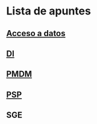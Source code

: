 # Lista de apuntes
## [Acceso a datos](https://github.com/javiLeL/Apuntes/tree/master/Acceso_A_Datos)
## [DI](https://github.com/javiLeL/Apuntes/tree/master/DI)
## [PMDM](https://github.com/javiLeL/Apuntes/tree/master/PMDM)
## [PSP](https://github.com/javiLeL/Apuntes/tree/master/PSP)
## SGE
